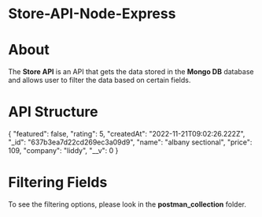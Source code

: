 # Store-API-Node-Express

# About
The **Store API** is an API that gets the data stored in the **Mongo DB** database and allows user to filter the data based on certain fields.

# API Structure
{
    "featured": false,
    "rating": 5,
    "createdAt": "2022-11-21T09:02:26.222Z",
    "_id": "637b3ea7d22cd269ec3a09d9",
    "name": "albany sectional",
    "price": 109,
    "company": "liddy",
    "__v": 0
 }
 
 # Filtering Fields
 To see the filtering options, please look in the **postman_collection** folder.
